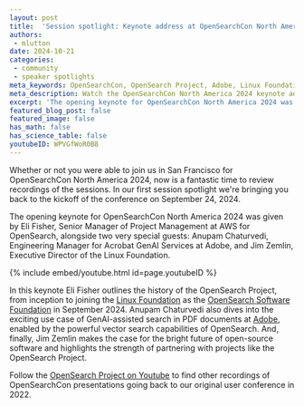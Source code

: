 ```yaml
---
layout: post
title:  'Session spotlight: Keynote address at OpenSearchCon North America 2024'
authors:
 - mlutton
date: 2024-10-21
categories:
 - community
 - speaker spotlights
meta_keywords: OpenSearchCon, OpenSearch Project, Adobe, Linux Foundation, GenAI, Vector Search, OpenSearch Software Foundation
meta_description: Watch the OpenSearchCon North America 2024 keynote address and hear from featured speakers from OpenSearch, Adobe, and the Linux Foundation as they discuss uses cases along with the project’s history and future.
excerpt: 'The opening keynote for OpenSearchCon North America 2024 was given by Eli Fisher, Senior Manager of Project Management at AWS for OpenSearch, alongside two very special guests: Anupam Chaturvedi, Engineering Manager for Acrobat GenAI Services at Adobe, and Jim Zemlin, Executive Director of the Linux Foundation.'
featured_blog_post: false 
featured_image: false 
has_math: false
has_science_table: false
youtubeID: WPVGfWoR0B8
---
```


Whether or not you were able to join us in San Francisco for OpenSearchCon North America 2024, now is a fantastic time to review recordings of the sessions. In our first session spotlight we're bringing you back to the kickoff of the conference on September 24, 2024. 

The opening keynote for OpenSearchCon North America 2024 was given by Eli Fisher, Senior Manager of Project Management at AWS for OpenSearch, alongside two very special guests: Anupam Chaturvedi, Engineering Manager for Acrobat GenAI Services at Adobe, and Jim Zemlin, Executive Director of the Linux Foundation. 

{% include embed/youtube.html id=page.youtubeID %}

In this keynote Eli Fisher outlines the history of the OpenSearch Project, from inception to joining the [Linux Foundation](https://www.linuxfoundation.org/) as the [OpenSearch Software Foundation](http://foundation.opensearch.org) in September 2024. Anupam Chaturvedi also dives into the exciting use case of GenAI-assisted search in PDF documents at [Adobe](https://www.adobe.com/acrobat/generative-ai-pdf.html), enabled by the powerful vector search capabilities of OpenSearch. And, finally, Jim Zemlin makes the case for the bright future of open-source software and highlights the strength of partnering with projects like the OpenSearch Project. 



Follow the [OpenSearch Project on Youtube](https://www.youtube.com/@OpenSearchProject) to find other recordings of OpenSearchCon presentations going back to our original user conference in 2022. 

